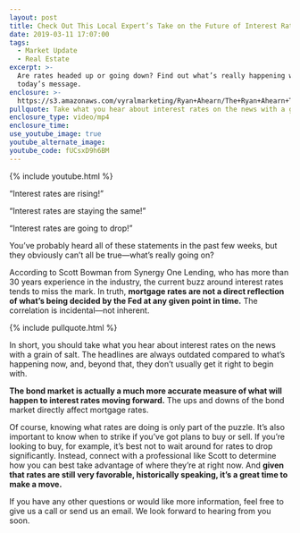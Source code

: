 ```yaml
---
layout: post
title: Check Out This Local Expert’s Take on the Future of Interest Rates
date: 2019-03-11 17:07:00
tags:
  - Market Update
  - Real Estate
excerpt: >-
  Are rates headed up or going down? Find out what’s really happening with
  today’s message.
enclosure: >-
  https://s3.amazonaws.com/vyralmarketing/Ryan+Ahearn/The+Ryan+Ahearn+Team-+Check+Out+This+Local+Experts+Take+on+the+Future+of+Interest+Rates.mp4
pullquote: Take what you hear about interest rates on the news with a grain of salt.
enclosure_type: video/mp4
enclosure_time:
use_youtube_image: true
youtube_alternate_image:
youtube_code: fUCsxD9h6BM
---
```


{% include youtube.html %}

“Interest rates are rising!” 

“Interest rates are staying the same!” 

“Interest rates are going to drop!” 

You’ve probably heard all of these statements in the past few weeks, but they obviously can’t all be true—what’s really going on?

According to Scott Bowman from Synergy One Lending, who has more than 30 years experience in the industry, the current buzz around interest rates tends to miss the mark. In truth, **mortgage rates are not a direct reflection of what’s being decided by the Fed at any given point in time.** The correlation is incidental—not inherent. 

{% include pullquote.html %}

In short, you should take what you hear about interest rates on the news with a grain of salt. The headlines are always outdated compared to what’s happening now, and, beyond that, they don’t usually get it right to begin with.

**The bond market is actually a much more accurate measure of what will happen to interest rates moving forward.** The ups and downs of the bond market directly affect mortgage rates. 

Of course, knowing what rates are doing is only part of the puzzle. It’s also important to know when to strike if you’ve got plans to buy or sell. If you’re looking to buy, for example, it’s best not to wait around for rates to drop significantly. Instead, connect with a professional like Scott to determine how you can best take advantage of where they’re at right now. And **given that rates are still very favorable, historically speaking, it’s a great time to make a move.**

If you have any other questions or would like more information, feel free to give us a call or send us an email. We look forward to hearing from you soon.